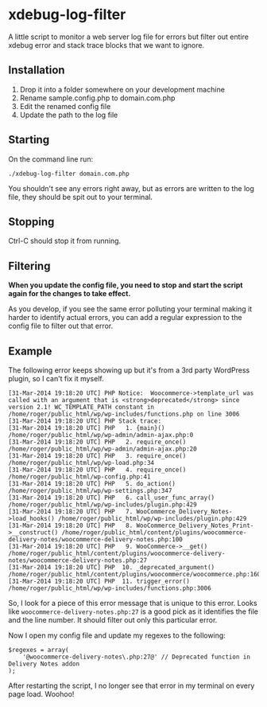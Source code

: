 xdebug-log-filter
=================

A little script to monitor a web server log file for errors but filter out 
entire xdebug error and stack trace blocks that we want to ignore.

Installation
------------

1. Drop it into a folder somewhere on your development machine
1. Rename sample.config.php to domain.com.php
1. Edit the renamed config file
1. Update the path to the log file

Starting
--------

On the command line run:

    ./xdebug-log-filter domain.com.php

You shouldn't see any errors right away, but as errors are written to the log 
file, they should be spit out to your terminal.

Stopping
--------

Ctrl-C should stop it from running.

Filtering
---------

**When you update the config file, you need to stop and start the script again 
for the changes to take effect.**

As you develop, if you see the same error polluting your terminal making it 
harder to identify actual errors, you can add a regular expression to the 
config file to filter out that error.

Example
-------

The following error keeps showing up but it's from a 3rd party WordPress 
plugin, so I can't fix it myself.

	[31-Mar-2014 19:18:20 UTC] PHP Notice:  Woocommerce->template_url was called with an argument that is <strong>deprecated</strong> since version 2.1! WC_TEMPLATE_PATH constant in /home/roger/public_html/wp/wp-includes/functions.php on line 3006
	[31-Mar-2014 19:18:20 UTC] PHP Stack trace:
	[31-Mar-2014 19:18:20 UTC] PHP   1. {main}() /home/roger/public_html/wp/wp-admin/admin-ajax.php:0
	[31-Mar-2014 19:18:20 UTC] PHP   2. require_once() /home/roger/public_html/wp/wp-admin/admin-ajax.php:20
	[31-Mar-2014 19:18:20 UTC] PHP   3. require_once() /home/roger/public_html/wp/wp-load.php:34
	[31-Mar-2014 19:18:20 UTC] PHP   4. require_once() /home/roger/public_html/wp-config.php:41
	[31-Mar-2014 19:18:20 UTC] PHP   5. do_action() /home/roger/public_html/wp/wp-settings.php:347
	[31-Mar-2014 19:18:20 UTC] PHP   6. call_user_func_array() /home/roger/public_html/wp/wp-includes/plugin.php:429
	[31-Mar-2014 19:18:20 UTC] PHP   7. WooCommerce_Delivery_Notes->load_hooks() /home/roger/public_html/wp/wp-includes/plugin.php:429
	[31-Mar-2014 19:18:20 UTC] PHP   8. WooCommerce_Delivery_Notes_Print->__construct() /home/roger/public_html/content/plugins/woocommerce-delivery-notes/woocommerce-delivery-notes.php:100
	[31-Mar-2014 19:18:20 UTC] PHP   9. WooCommerce->__get() /home/roger/public_html/content/plugins/woocommerce-delivery-notes/woocommerce-delivery-notes.php:27
	[31-Mar-2014 19:18:20 UTC] PHP  10. _deprecated_argument() /home/roger/public_html/content/plugins/woocommerce/woocommerce.php:160
	[31-Mar-2014 19:18:20 UTC] PHP  11. trigger_error() /home/roger/public_html/wp/wp-includes/functions.php:3006

So, I look for a piece of this error message that is unique to this error.
Looks like `woocommerce-delivery-notes.php:27` is a good pick as it identifies 
the file and the line number. It should filter out only this particular error.

Now I open my config file and update my regexes to the following:

	$regexes = array(
		'@woocommerce-delivery-notes\.php:27@' // Deprecated function in Delivery Notes addon
	);

After restarting the script, I no longer see that error in my terminal on every 
page load. Woohoo!